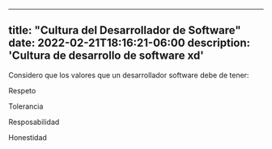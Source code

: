 

---
title: "Cultura del Desarrollador de Software"
date: 2022-02-21T18:16:21-06:00
description: 'Cultura de desarrollo de software xd'
---
Considero que los valores que un desarrollador software debe de tener:

Respeto

Tolerancia

Resposabilidad

Honestidad
